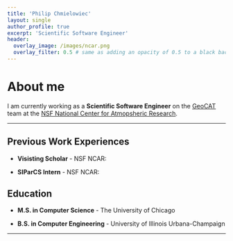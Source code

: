 ```yaml
---
title: 'Philip Chmielowiec'
layout: single
author_profile: true
excerpt: 'Scientific Software Engineer'
header:
  overlay_image: /images/ncar.png
  overlay_filter: 0.5 # same as adding an opacity of 0.5 to a black background
---
```


# About me

I am currently working as a **Scientific Software Engineer** on the [GeoCAT](https://geocat.ucar.edu/) team at the [NSF National Center for Atmopsheric Research](https://ncar.ucar.edu/).

---

## Previous Work Experiences

- **Visisting Scholar** - NSF NCAR:

- **SIParCS Intern** - NSF NCAR:



## Education

- **M.S. in Computer Science** - The University of Chicago

- **B.S. in Computer Engineering** - University of Illinois Urbana-Champaign

---

